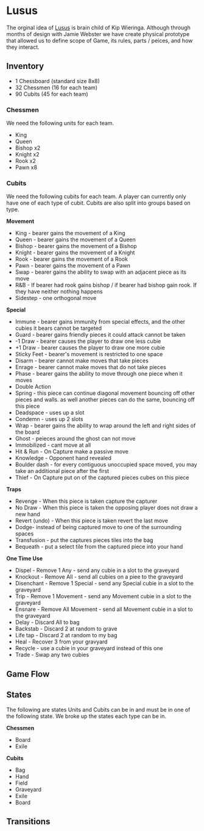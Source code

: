 # Lusus

The orginal idea of [Lusus](https://slimwiki.com/venatio-studios/actual-lusus) is brain child of Kip Wieringa. Although through months of design with Jamie Webster we have create physical prototype that allowed us to define scope of Game, its rules, parts / peices, and how they interact.

## Inventory

* 1 Chessboard (standard size 8x8)
* 32 Chessmen (16 for each team)
* 90 Cubits (45 for each team)

### Chessmen

We need the following units for each team.

* King
* Queen
* Bishop x2
* Knight x2
* Rook x2
* Pawn x8

### Cubits

We need the following cubits for each team. A player can currently only have one of each type of cubit. Cubits are also split into groups based on type.

**Movement**
* King - bearer gains the movement of a King
* Queen - bearer gains the movement of a Queen 
* Bishop - bearer gains the movement of a Bishop
* Knight - bearer gains the movement of a Knight
* Rook - bearer gains the movement of a Rook 
* Pawn - bearer gains the movement of a Pawn 
* Swap - bearer gains the ability to swap with an adjacent piece as its move 
* R&B - If bearer had rook gains bishop / if bearer had bishop gain rook.   If they have neither nothing happens 
* Sidestep - one orthogonal move

**Special**
* Immune - bearer gains immunity from special effects, and the other cubies it bears cannot be targeted
* Guard - bearer gains friendly pieces it could attack cannot be taken
* -1 Draw - bearer causes the player to draw one less cubie
* +1 Draw - bearer causes the player to draw one more cubie
* Sticky Feet - bearer's movement is restricted to one space
* Disarm - bearer cannot make moves that take pieces
* Enrage - bearer cannot make moves that do not take pieces
* Phase - bearer gains the ability to move through one piece when it moves
* Double Action
* Spring - this piece can continue diagonal movement bouncing off other pieces and walls.  as well another pieces can do the same, bouncing off this piece 
* Deadspace - uses up a slot
* Condemn - uses up 2 slots
* Wrap - bearer gains the ability to wrap around the left and right sides of the board
* Ghost - peieces around the ghost can not move
* Immobilized - cant move at all 
* Hit & Run - On Capture make a passive move
* Knowledge - Opponent hand revealed
* Boulder dash - for every contiguous unoccupied space moved, you may take an additional piece after the first
* Thief - On Capture put on of the captured pieces cubes on this piece

**Traps**
* Revenge - When this piece is taken capture the capturer
* No Draw - When this piece is taken the opposing player does not draw a new hand
* Revert (undo) - When this piece is taken revert the last move
* Dodge- instead of being captured move to one of the surrounding spaces
* Transfusion - put the captures pieces tiles into the bag 
* Bequeath - put a select tile from the captured piece into your hand

**One Time Use**
* Dispel - Remove 1 Any - send any cubie in a slot to the graveyard
* Knockout - Remove All - send all cubies on a piee to the graveyard
* Disenchant - Remove 1 Special - send any Special cubie in a slot to the graveyard
* Trip - Remove 1 Movement - send any Movement cubie in a slot to the graveyard
* Ensnare - Remove All Movement - send all Movement cubie in a slot to the graveyard
* Delay - Discard All to bag
* Backstab - Discard 2 at random to grave
* Life tap - Discard 2 at random to my bag
* Heal - Recover 3 from your gravyard
* Recycle - use a cubie in your graveyard instead of this one 
* Trade - Swap any two cubies

## Game Flow

## States

The following are states Units and Cubits can be in and must be in one of the following state. 
We broke up the states each type can be in.

**Chessmen**
* Board
* Exile

**Cubits**
* Bag
* Hand
* Field
* Graveyard
* Exile
* Board

## Transitions